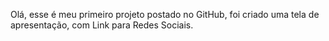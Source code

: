 Olá, esse é meu primeiro projeto postado no GitHub, foi criado uma tela de apresentação, com Link para Redes Sociais.
